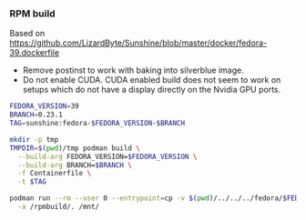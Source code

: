 ### RPM build

Based on https://github.com/LizardByte/Sunshine/blob/master/docker/fedora-39.dockerfile

- Remove postinst to work with baking into silverblue image.
- Do not enable CUDA. CUDA enabled build does not seem to work on setups which do not have a display directly on the Nvidia GPU ports.

```bash
FEDORA_VERSION=39
BRANCH=0.23.1
TAG=sunshine:fedora-$FEDORA_VERSION-$BRANCH

mkdir -p tmp
TMPDIR=$(pwd)/tmp podman build \
  --build-arg FEDORA_VERSION=$FEDORA_VERSION \
  --build-arg BRANCH=$BRANCH \
  -f Containerfile \
  -t $TAG

podman run --rm --user 0 --entrypoint=cp -v $(pwd)/../../../fedora/$FEDORA_VERSION:/mnt $TAG \
  -a /rpmbuild/. /mnt/
```
